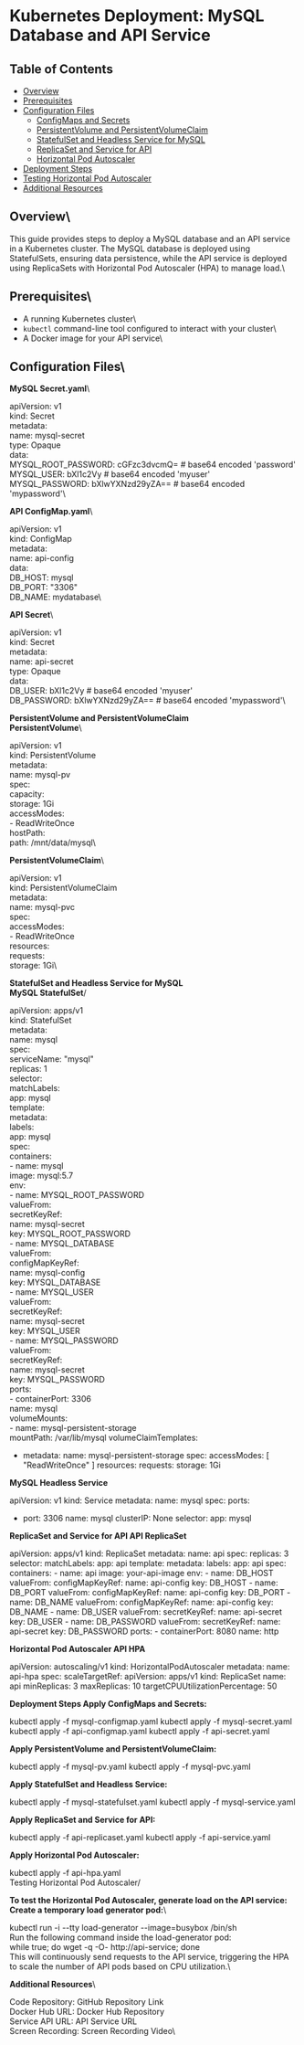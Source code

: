 # Kubernetes Deployment: MySQL Database and API Service
## Table of Contents
- [Overview](#overview)
- [Prerequisites](#prerequisites)
- [Configuration Files](#configuration-files)
  - [ConfigMaps and Secrets](#configmaps-and-secrets)
  - [PersistentVolume and PersistentVolumeClaim](#persistentvolume-and-persistentvolumeclaim)
  - [StatefulSet and Headless Service for MySQL](#statefulset-and-headless-service-for-mysql)
  - [ReplicaSet and Service for API](#replicaset-and-service-for-api)
  - [Horizontal Pod Autoscaler](#horizontal-pod-autoscaler)
- [Deployment Steps](#deployment-steps)
- [Testing Horizontal Pod Autoscaler](#testing-horizontal-pod-autoscaler)
- [Additional Resources](#additional-resources)

## Overview\
This guide provides steps to deploy a MySQL database and an API service in a Kubernetes cluster. The MySQL database is deployed using StatefulSets, ensuring data persistence, while the API service is deployed using ReplicaSets with Horizontal Pod Autoscaler (HPA) to manage load.\
## Prerequisites\
- A running Kubernetes cluster\
- `kubectl` command-line tool configured to interact with your cluster\
- A Docker image for your API service\
  
## Configuration Files\

**MySQL Secret.yaml**\

apiVersion: v1\
kind: Secret\
metadata:\
  name: mysql-secret\
type: Opaque\
data:\
  MYSQL_ROOT_PASSWORD: cGFzc3dvcmQ= # base64 encoded 'password'\
  MYSQL_USER: bXl1c2Vy # base64 encoded 'myuser'\
  MYSQL_PASSWORD: bXlwYXNzd29yZA== # base64 encoded 'mypassword'\

**API ConfigMap.yaml**\

apiVersion: v1\
kind: ConfigMap\
metadata:\
  name: api-config\
data:\
  DB_HOST: mysql\
  DB_PORT: "3306"\
  DB_NAME: mydatabase\

 **API Secret**\

 apiVersion: v1\
kind: Secret\
metadata:\
  name: api-secret\
type: Opaque\
data:\
  DB_USER: bXl1c2Vy # base64 encoded 'myuser'\
  DB_PASSWORD: bXlwYXNzd29yZA== # base64 encoded 'mypassword'\

**PersistentVolume and PersistentVolumeClaim\
PersistentVolume**\

apiVersion: v1\
kind: PersistentVolume\
metadata:\
  name: mysql-pv\
spec:\
  capacity:\
    storage: 1Gi\
  accessModes:\
    - ReadWriteOnce\
  hostPath:\
    path: /mnt/data/mysql\

**PersistentVolumeClaim**\

apiVersion: v1\
kind: PersistentVolumeClaim\
metadata:\
  name: mysql-pvc\
spec:\
  accessModes:\
    - ReadWriteOnce\
  resources:\
 requests:\
 storage: 1Gi\

**StatefulSet and Headless Service for MySQL\
MySQL StatefulSet**/

apiVersion: apps/v1\
kind: StatefulSet\
metadata:\
  name: mysql\
spec:\
  serviceName: "mysql"\
  replicas: 1\
  selector:\
    matchLabels:\
app: mysql\
  template:\
    metadata:\
      labels:\
        app: mysql\
    spec:\
      containers:\
      - name: mysql\
        image: mysql:5.7\
        env:\
        - name: MYSQL_ROOT_PASSWORD\
          valueFrom:\
            secretKeyRef:\
              name: mysql-secret\
              key: MYSQL_ROOT_PASSWORD\
        - name: MYSQL_DATABASE\
          valueFrom:\
            configMapKeyRef:\
              name: mysql-config\
              key: MYSQL_DATABASE\
        - name: MYSQL_USER\
          valueFrom:\
            secretKeyRef:\
              name: mysql-secret\
              key: MYSQL_USER\
        - name: MYSQL_PASSWORD\
          valueFrom:\
            secretKeyRef:\
              name: mysql-secret\
              key: MYSQL_PASSWORD\
        ports:\
        - containerPort: 3306\
          name: mysql\
        volumeMounts:\
        - name: mysql-persistent-storage\
          mountPath: /var/lib/mysql
  volumeClaimTemplates:
  - metadata:
      name: mysql-persistent-storage
    spec:
      accessModes: [ "ReadWriteOnce" ]
      resources:
        requests:
          storage: 1Gi

**MySQL Headless Service**

apiVersion: v1
kind: Service
metadata:
  name: mysql
spec:
  ports:
  - port: 3306
    name: mysql
  clusterIP: None
  selector:
    app: mysql

**ReplicaSet and Service for API
API ReplicaSet**

apiVersion: apps/v1
kind: ReplicaSet
metadata:
  name: api
spec:
  replicas: 3
  selector:
    matchLabels:
      app: api
  template:
    metadata:
      labels:
        app: api
    spec:
      containers:
      - name: api
        image: your-api-image
        env:
        - name: DB_HOST
          valueFrom:
            configMapKeyRef:
              name: api-config
              key: DB_HOST
        - name: DB_PORT
          valueFrom:
            configMapKeyRef:
              name: api-config
              key: DB_PORT
        - name: DB_NAME
          valueFrom:
            configMapKeyRef:
              name: api-config
              key: DB_NAME
        - name: DB_USER
          valueFrom:
            secretKeyRef:
              name: api-secret
              key: DB_USER
        - name: DB_PASSWORD
          valueFrom:
            secretKeyRef:
              name: api-secret
              key: DB_PASSWORD
        ports:
        - containerPort: 8080
          name: http

**Horizontal Pod Autoscaler
API HPA**

apiVersion: autoscaling/v1
kind: HorizontalPodAutoscaler
metadata:
  name: api-hpa
spec:
  scaleTargetRef:
    apiVersion: apps/v1
    kind: ReplicaSet
    name: api
  minReplicas: 3
  maxReplicas: 10
  targetCPUUtilizationPercentage: 50

**Deployment Steps
Apply ConfigMaps and Secrets:**

kubectl apply -f mysql-configmap.yaml
kubectl apply -f mysql-secret.yaml
kubectl apply -f api-configmap.yaml
kubectl apply -f api-secret.yaml

**Apply PersistentVolume and PersistentVolumeClaim:**

kubectl apply -f mysql-pv.yaml
kubectl apply -f mysql-pvc.yaml

**Apply StatefulSet and Headless Service:**

kubectl apply -f mysql-statefulset.yaml
kubectl apply -f mysql-service.yaml

**Apply ReplicaSet and Service for API:**

kubectl apply -f api-replicaset.yaml
kubectl apply -f api-service.yaml

**Apply Horizontal Pod Autoscaler:**

kubectl apply -f api-hpa.yaml\
Testing Horizontal Pod Autoscaler/

**To test the Horizontal Pod Autoscaler, generate load on the API service:\
Create a temporary load generator pod:**\

kubectl run -i --tty load-generator --image=busybox /bin/sh\
Run the following command inside the load-generator pod:\
while true; do wget -q -O- http://api-service; done\
This will continuously send requests to the API service, triggering the HPA to scale the number of API pods based on CPU utilization.\

**Additional Resources**\

Code Repository: GitHub Repository Link\
Docker Hub URL: Docker Hub Repository\
Service API URL: API Service URL\
Screen Recording: Screen Recording Video\




  


